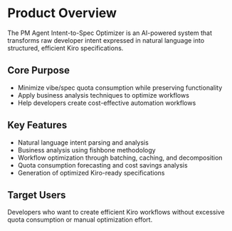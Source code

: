 # Product Overview

The PM Agent Intent-to-Spec Optimizer is an AI-powered system that transforms raw developer intent expressed in natural language into structured, efficient Kiro specifications. 

## Core Purpose
- Minimize vibe/spec quota consumption while preserving functionality
- Apply business analysis techniques to optimize workflows
- Help developers create cost-effective automation workflows

## Key Features
- Natural language intent parsing and analysis
- Business analysis using fishbone methodology
- Workflow optimization through batching, caching, and decomposition
- Quota consumption forecasting and cost savings analysis
- Generation of optimized Kiro-ready specifications

## Target Users
Developers who want to create efficient Kiro workflows without excessive quota consumption or manual optimization effort.